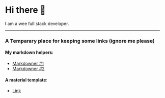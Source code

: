 # Hi there 👋

I am a wee full stack developer.

----
### A Temparary place for keeping some links (ignore me please)

#### My markdown helpers:
- [Markdowner #1](https://pulsgarney.github.io/PulsGarney/markdowner/pg_markdown_editor/index.html)
- [Markdowner #2](https://pulsgarney.github.io/PulsGarney/markdowner/markdown-it-demo/index.html)

#### A material template:
- [Link](https://pulsgarney.github.io/PulsGarney/materials/index.html)

<!--
**PulsGarney/PulsGarney** is a ✨ _special_ ✨ repository because its `README.md` (this file) appears on your GitHub profile.

Here are some ideas to get you started:

- 🔭 I’m currently working on ...
- 🌱 I’m currently learning ...
- 👯 I’m looking to collaborate on ...
- 🤔 I’m looking for help with ...
- 💬 Ask me about ...
- 📫 How to reach me: ...
- 😄 Pronouns: ...
- ⚡ Fun fact: ...
-->

